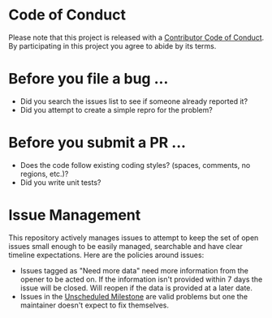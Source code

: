 # Code of Conduct

Please note that this project is released with a [Contributor Code of Conduct](https://github.com/VsVim/VsVim/blob/master/CODE_OF_CONDUCT.md). By participating in this project you agree to abide by its terms.

# Before you file a bug ...

* Did you search the issues list to see if someone already reported it?
* Did you attempt to create a simple repro for the problem?

# Before you submit a PR ...

* Does the code follow existing coding styles? (spaces, comments, no regions, etc.)?
* Did you write unit tests?

# Issue Management

This repository actively manages issues to attempt to keep the set of open issues small enough to be easily managed, searchable and have clear timeline expectations. Here are the policies around issues:

- Issues tagged as "Need more data" need more information from the opener to be acted on. If the information isn't provided within 7 days the issue will be closed. Will reopen if the data is provided at a later date.
- Issues in the [Unscheduled Milestone](https://github.com/VsVim/VsVim/milestone/11) are valid problems but one the maintainer doesn't expect to fix themselves. 

